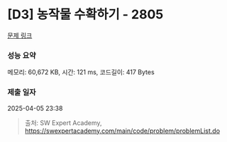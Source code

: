 # [D3] 농작물 수확하기 - 2805 

[문제 링크](https://swexpertacademy.com/main/code/problem/problemDetail.do?contestProbId=AV7GLXqKAWYDFAXB) 

### 성능 요약

메모리: 60,672 KB, 시간: 121 ms, 코드길이: 417 Bytes

### 제출 일자

2025-04-05 23:38



> 출처: SW Expert Academy, https://swexpertacademy.com/main/code/problem/problemList.do